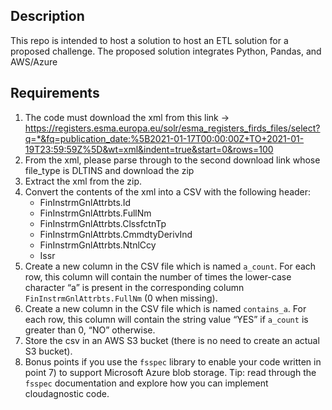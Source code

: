 ## Description
This repo is intended to host a solution to host an ETL solution for a proposed challenge.
The proposed solution integrates Python, Pandas, and AWS/Azure

## Requirements

1. The code must download the xml from this link ->
https://registers.esma.europa.eu/solr/esma_registers_firds_files/select?q=*&fq=publication_date:%5B2021-01-17T00:00:00Z+TO+2021-01-19T23:59:59Z%5D&wt=xml&indent=true&start=0&rows=100
2. From the xml, please parse through to the second download link whose file_type is DLTINS and
download the zip
3. Extract the xml from the zip.
4. Convert the contents of the xml into a CSV with the following header:
    - FinInstrmGnlAttrbts.Id
    - FinInstrmGnlAttrbts.FullNm
    - FinInstrmGnlAttrbts.ClssfctnTp
    - FinInstrmGnlAttrbts.CmmdtyDerivInd
    - FinInstrmGnlAttrbts.NtnlCcy
    - Issr
5. Create a new column in the CSV file which is named `a_count`. For each row, this column will contain the
number of times the lower-case character “a” is present in the corresponding column
`FinInstrmGnlAttrbts.FullNm` (0 when missing).
6. Create a new column in the CSV file which is named `contains_a`. For each row, this column will contain
the string value “YES” if `a_count` is greater than 0, “NO” otherwise.
7. Store the csv in an AWS S3 bucket (there is no need to create an actual S3 bucket).
8. Bonus points if you use the `fsspec` library to enable your code written in point 7) to support Microsoft Azure
blob storage. Tip: read through the `fsspec` documentation and explore how you can implement cloudagnostic code.
